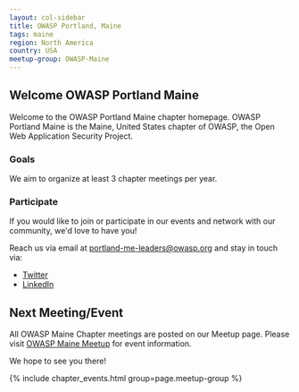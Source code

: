 ```yaml
---
layout: col-sidebar
title: OWASP Portland, Maine
tags: maine
region: North America
country: USA
meetup-group: OWASP-Maine
---
```


## Welcome OWASP Portland Maine
Welcome to the OWASP Portland Maine chapter homepage. OWASP Portland Maine is the Maine, United States chapter of OWASP, the Open Web Application Security Project. 

### Goals
We aim to organize at least 3 chapter meetings per year.

### Participate
If you would like to join or participate in our events and network with our community, we'd love to have you!

Reach us via email at <a href="mailto:portland-me-leaders@owasp.org">portland-me-leaders@owasp.org</a> and stay in touch via: 
- [Twitter](http://twitter.com/owaspmaine)
- [LinkedIn](https://www.linkedin.com/company/owasp-maine/)

Next Meeting/Event <!-- You should keep this section as it will populate your meetup events -->
---------------------
All OWASP Maine Chapter meetings are posted on our Meetup page.  Please visit [OWASP Maine Meetup](https://www.meetup.com/owasp-maine/) for event information.

We hope to see you there!

{% include chapter_events.html group=page.meetup-group %}
